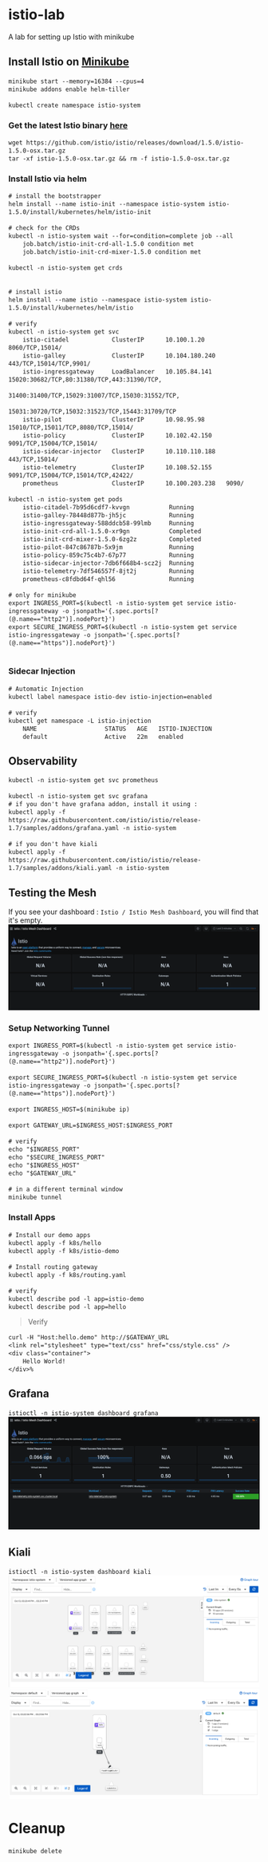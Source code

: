 # istio-lab
A lab for setting up Istio with minikube


## Install Istio on [Minikube](https://minikube.sigs.k8s.io/docs/start/)
```
minikube start --memory=16384 --cpus=4
minikube addons enable helm-tiller

kubectl create namespace istio-system
```

### Get the latest Istio binary [here](https://github.com/istio/istio/releases/)

```
wget https://github.com/istio/istio/releases/download/1.5.0/istio-1.5.0-osx.tar.gz
tar -xf istio-1.5.0-osx.tar.gz && rm -f istio-1.5.0-osx.tar.gz
```

### Install Istio via helm
```
# install the bootstrapper
helm install --name istio-init --namespace istio-system istio-1.5.0/install/kubernetes/helm/istio-init

# check for the CRDs
kubectl -n istio-system wait --for=condition=complete job --all 
    job.batch/istio-init-crd-all-1.5.0 condition met
    job.batch/istio-init-crd-mixer-1.5.0 condition met

kubectl -n istio-system get crds


# install istio
helm install --name istio --namespace istio-system istio-1.5.0/install/kubernetes/helm/istio 

# verify
kubectl -n istio-system get svc
    istio-citadel            ClusterIP      10.100.1.20      8060/TCP,15014/
    istio-galley             ClusterIP      10.104.180.240   443/TCP,15014/TCP,9901/
    istio-ingressgateway     LoadBalancer   10.105.84.141    15020:30682/TCP,80:31380/TCP,443:31390/TCP,
                                                             31400:31400/TCP,15029:31007/TCP,15030:31552/TCP,
                                                             15031:30720/TCP,15032:31523/TCP,15443:31709/TCP    
    istio-pilot              ClusterIP      10.98.95.98      15010/TCP,15011/TCP,8080/TCP,15014/
    istio-policy             ClusterIP      10.102.42.150    9091/TCP,15004/TCP,15014/
    istio-sidecar-injector   ClusterIP      10.110.110.188   443/TCP,15014/
    istio-telemetry          ClusterIP      10.108.52.155    9091/TCP,15004/TCP,15014/TCP,42422/
    prometheus               ClusterIP      10.100.203.238   9090/

kubectl -n istio-system get pods 
    istio-citadel-7b95d6cdf7-kvvgn           Running  
    istio-galley-78448d877b-jh5jc            Running  
    istio-ingressgateway-588ddcb58-99lmb     Running  
    istio-init-crd-all-1.5.0-xr9gn           Completed
    istio-init-crd-mixer-1.5.0-6zg2z         Completed
    istio-pilot-847c86787b-5x9jm             Running  
    istio-policy-859c75c4b7-67p77            Running  
    istio-sidecar-injector-7db6f668b4-scz2j  Running  
    istio-telemetry-7df546557f-8jt2j         Running  
    prometheus-c8fdbd64f-qhl56               Running 

# only for minikube
export INGRESS_PORT=$(kubectl -n istio-system get service istio-ingressgateway -o jsonpath='{.spec.ports[?(@.name=="http2")].nodePort}')
export SECURE_INGRESS_PORT=$(kubectl -n istio-system get service istio-ingressgateway -o jsonpath='{.spec.ports[?(@.name=="https")].nodePort}')
 
```

### Sidecar Injection
```
# Automatic Injection
kubectl label namespace istio-dev istio-injection=enabled

# verify
kubectl get namespace -L istio-injection
    NAME                   STATUS   AGE   ISTIO-INJECTION
    default                Active   22m   enabled

```

## Observability
```
kubectl -n istio-system get svc prometheus

kubectl -n istio-system get svc grafana
# if you don't have grafana addon, install it using :
kubectl apply -f https://raw.githubusercontent.com/istio/istio/release-1.7/samples/addons/grafana.yaml -n istio-system

# if you don't have kiali
kubectl apply -f https://raw.githubusercontent.com/istio/istio/release-1.7/samples/addons/kiali.yaml -n istio-system

```

## Testing the Mesh
If you see your dashboard : `Istio / Istio Mesh Dashboard`, you will find that it's empty. 
![grafana-nil](assets/grafana2.png)

### Setup Networking Tunnel
```
export INGRESS_PORT=$(kubectl -n istio-system get service istio-ingressgateway -o jsonpath='{.spec.ports[?(@.name=="http2")].nodePort}')

export SECURE_INGRESS_PORT=$(kubectl -n istio-system get service istio-ingressgateway -o jsonpath='{.spec.ports[?(@.name=="https")].nodePort}')

export INGRESS_HOST=$(minikube ip)

export GATEWAY_URL=$INGRESS_HOST:$INGRESS_PORT

# verify
echo "$INGRESS_PORT"
echo "$SECURE_INGRESS_PORT"
echo "$INGRESS_HOST"
echo "$GATEWAY_URL"

# in a different terminal window
minikube tunnel

```
### Install Apps

```
# Install our demo apps
kubectl apply -f k8s/hello
kubectl apply -f k8s/istio-demo

# Install routing gateway
kubectl apply -f k8s/routing.yaml

# verify
kubectl describe pod -l app=istio-demo
kubectl describe pod -l app=hello
```

> Verify
```
curl -H "Host:hello.demo" http://$GATEWAY_URL                                                                         
<link rel="stylesheet" type="text/css" href="css/style.css" />
<div class="container">
    Hello World!
</div>%
```

## Grafana
`istioctl -n istio-system dashboard grafana`
![gafarana](assets/grafana.png)

## Kiali
`istioctl -n istio-system dashboard kiali`
![graph](assets/graph.png)
![graph-app](assets/app-graph.png)


# Cleanup
`minikube delete`



